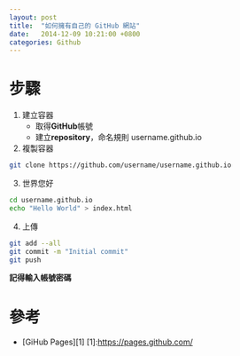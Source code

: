 ```yaml
---
layout: post
title:  "如何擁有自己的 GitHub 網站"
date:   2014-12-09 10:21:00 +0800
categories: Github
---
```


# 步驟
1. 建立容器
    - 取得**GitHub**帳號
    - 建立**repository**，命名規則 username.github.io
2. 複製容器
```sh
git clone https://github.com/username/username.github.io
```
3. 世界您好
```sh
cd username.github.io
echo "Hello World" > index.html
```
4. 上傳
```sh
git add --all
git commit -m "Initial commit"
git push
```
**記得輸入帳號密碼**

# 參考
* [GiHub Pages][1]
[1]:https://pages.github.com/
